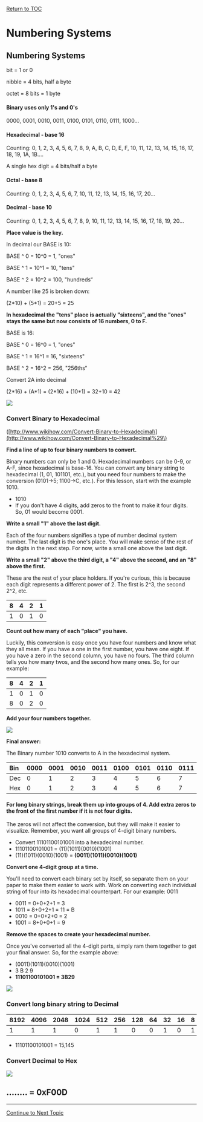 <a href="https://github.com/CyberTrainingUSAF/08-Network-Programming/blob/master/00-Table-of-Contents.md" rel="Return to TOC"> Return to TOC </a>

# Numbering Systems

## **Numbering Systems**

bit = 1 or 0

nibble = 4 bits, half a byte

octet = 8 bits = 1 byte

#### **Binary uses only 1's and 0's**

0000, 0001, 0010, 0011, 0100, 0101, 0110, 0111, 1000...

#### **Hexadecimal - base 16**

Counting: 0, 1, 2, 3, 4, 5, 6, 7, 8, 9, A, B, C, D, E, F, 10, 11, 12, 13, 14, 15, 16, 17, 18, 19, 1A, 1B....

A single hex digit = 4 bits/half a byte

#### **Octal - base 8**

Counting: 0, 1, 2, 3, 4, 5, 6, 7, 10, 11, 12, 13, 14, 15, 16, 17, 20...

#### **Decimal - base 10**

Counting: 0, 1, 2, 3, 4, 5, 6, 7, 8, 9, 10, 11, 12, 13, 14, 15, 16, 17, 18, 19, 20...

**Place value is the key.**

In decimal our BASE is 10:

BASE ^ 0 = 10^0 = 1, "ones"

BASE ^ 1 = 10^1 = 10, "tens"

BASE ^ 2 = 10^2 = 100, "hundreds“

A number like 25 is broken down:

\(2\*10\) + \(5\*1\) = 20+5 = 25

**In hexadecimal the "tens" place is actually "sixteens", and the "ones" stays the same but now consists of 16 numbers, 0 to F.**

BASE is 16:

BASE ^ 0 = 16^0 = 1, "ones"

BASE ^ 1 = 16^1 = 16, "sixteens"

BASE ^ 2 = 16^2 = 256, "256ths“

Convert 2A into decimal

\(2\*16\) + \(A\*1\) = \(2\*16\) + \(10\*1\) = 32+10 = 42

![](../.gitbook/assets/htod.PNG)

### Convert Binary to Hexadecimal

\([http://www.wikihow.com/Convert-Binary-to-Hexadecimal\](http://www.wikihow.com/Convert-Binary-to-Hexadecimal%29\)

**Find a line of up to four binary numbers to convert.**

Binary numbers can only be 1 and 0. Hexadecimal numbers can be 0-9, or A-F, since hexadecimal is base-16. You can convert any binary string to hexadecimal \(1, 01, 101101, etc.\), but you need four numbers to make the conversion \(0101→5; 1100→C, etc.\). For this lesson, start with the example 1010.

* 1010
* If you don't have 4 digits, add zeros to the front to make it four digits. So, 01 would become 0001.

**Write a small "1" above the last digit.**

Each of the four numbers signifies a type of number decimal system number. The last digit is the one's place. You will make sense of the rest of the digits in the next step. For now, write a small one above the last digit.

**Write a small "2" above the third digit, a "4" above the second, and an "8" above the first.**

These are the rest of your place holders. If you're curious, this is because each digit represents a different power of 2. The first is 2^3, the second 2^2, etc.

| 8 | 4 | 2 | 1 |
| :--- | :--- | :--- | :--- |
| 1 | 0 | 1 | 0 |

**Count out how many of each "place" you have.**

Luckily, this conversion is easy once you have four numbers and know what they all mean. If you have a one in the first number, you have one eight. If you have a zero in the second column, you have no fours. The third column tells you how many twos, and the second how many ones. So, for our example:

| 8 | 4 | 2 | 1 |
| :--- | :--- | :--- | :--- |
| 1 | 0 | 1 | 0 |
| 8 | 0 | 2 | 0 |

**Add your four numbers together.**

![](../.gitbook/assets/aid1517259-v4-900px-convert-binary-to-hexadecimal-step-5.jpg)

**Final answer:**

The Binary number 1010 converts to A in the hexadecimal system.

| Bin | 0000 | 0001 | 0010 | 0011 | 0100 | 0101 | 0110 | 0111 | 1000 | 1001 | 1010 |
| :--- | :--- | :--- | :--- | :--- | :--- | :--- | :--- | :--- | :--- | :--- | :--- |
| Dec | 0 | 1 | 2 | 3 | 4 | 5 | 6 | 7 | 8 | 9 | 10 |
| Hex | 0 | 1 | 2 | 3 | 4 | 5 | 6 | 7 | 8 | 9 | A |

#### For long binary strings, break them up into groups of 4. **Add extra zeros to the front of the first number if it is not four digits.**

The zeros will not affect the conversion, but they will make it easier to visualize. Remember, you want all groups of 4-digit binary numbers.

* Convert 11101100101001 into a hexadecimal number.
* 11101100101001 = \(11\)\(1011\)\(0010\)\(1001\)
* \(11\)\(1011\)\(0010\)\(1001\) =  **\(0011\)\(1011\)\(0010\)\(1001\)**

**Convert one 4-digit group at a time.**

You'll need to convert each binary set by itself, so separate them on your paper to make them easier to work with. Work on converting each individual string of four into its hexadecimal counterpart. For our example: 0011

* 0011 = 0+0+2+1 = 3
* 1011 = 8+0+2+1 = 11 = B
* 0010 = 0+0+2+0 = 2
* 1001 = 8+0+0+1 = 9

**Remove the spaces to create your hexadecimal number.**

Once you've converted all the 4-digit parts, simply ram them together to get your final answer. So, for the example above:

* \(0011\)\(1011\)\(0010\)\(1001\)
* 3          B         2         9
* **11101100101001 = 3B29**

![](../.gitbook/assets/htob.PNG)

### **Convert long binary string to Decimal**

| 8192 | 4096 | 2048 | 1024 | 512 | 256 | 128 | 64 | 32 | 16 | 8 | 4 | 2 | 1 |
| :--- | :--- | :--- | :--- | :--- | :--- | :--- | :--- | :--- | :--- | :--- | :--- | :--- | :--- |
| 1 | 1 | 1 | 0 | 1 | 1 | 0 | 0 | 1 | 0 | 1 | 0 | 0 | 1 |

* 11101100101001 = 15,145

### Convert Decimal to Hex

![](../.gitbook/assets/dtoh.PNG)

## ........ = 0xF00D

---
<a href="https://github.com/CyberTrainingUSAF/08-Network-Programming/blob/master/02-intro-to-networking/endianness.md" > Continue to Next Topic </a>
